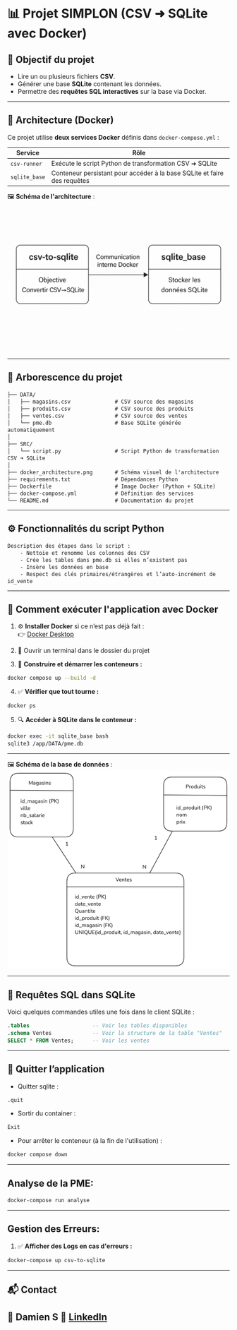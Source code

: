 # 📊 Projet SIMPLON (CSV ➜ SQLite avec Docker)

## 🎯 Objectif du projet

- Lire un ou plusieurs fichiers **CSV**.
- Générer une base **SQLite** contenant les données.
- Permettre des **requêtes SQL interactives** sur la base via Docker.

---

## 🧱 Architecture (Docker)

Ce projet utilise **deux services Docker** définis dans `docker-compose.yml` :

| Service       | Rôle                                                                     |
|---------------|--------------------------------------------------------------------------|
| `csv-runner`  | Exécute le script Python de transformation CSV ➜ SQLite                 |
| `sqlite_base` | Conteneur persistant pour accéder à la base SQLite et faire des requêtes |

🖼️ **Schéma de l'architecture** :  
![Architecture Docker](docker_architecture.png)

---

## 📁 Arborescence du projet
```
├── DATA/
│   ├── magasins.csv              # CSV source des magasins
│   ├── produits.csv              # CSV source des produits
│   ├── ventes.csv                # CSV source des ventes
│   └── pme.db                    # Base SQLite générée automatiquement
│
├── SRC/
│   └── script.py                 # Script Python de transformation CSV ➜ SQLite
│
├── docker_architecture.png       # Schéma visuel de l'architecture
├── requirements.txt              # Dépendances Python
├── Dockerfile                    # Image Docker (Python + SQLite)
├── docker-compose.yml            # Définition des services
└── README.md                     # Documentation du projet
```
---

## ⚙️ Fonctionnalités du script Python

    Description des étapes dans le script :
        - Nettoie et renomme les colonnes des CSV
        - Crée les tables dans pme.db si elles n’existent pas
        - Insère les données en base
        - Respect des clés primaires/étrangères et l’auto-incrément de id_vente

---

## 🚀 Comment exécuter l'application avec Docker
1. ⚙️ **Installer Docker** si ce n’est pas déjà fait :  
   👉 [Docker Desktop](https://www.docker.com/products/docker-desktop)

2. 📁 Ouvrir un terminal dans le dossier du projet

3. 🧱 **Construire et démarrer les conteneurs :**
```bash
docker compose up --build -d
```

4. ✅ **Vérifier que tout tourne :**
```bash
docker ps
```

5. 🔍 **Accéder à SQLite dans le conteneur :**
```bash
docker exec -it sqlite_base bash
sqlite3 /app/DATA/pme.db
```

---

🖼️ **Schéma de la base de données** :  
![MCD](MCD_pme.png)

---




## 🧪 Requêtes SQL dans SQLite

Voici quelques commandes utiles une fois dans le client SQLite :

```sql
.tables                    -- Voir les tables disponibles
.schema Ventes             -- Voir la structure de la table "Ventes"
SELECT * FROM Ventes;      -- Voir les ventes
```
---

## 🚪 Quitter l’application
- Quitter sqlite :
```bash
.quit
```
- Sortir du container :
```bash
Exit
```
- Pour arrêter le conteneur (à la fin de l'utilisation) :
```bash
docker compose down
```  

---

## Analyse de la PME:
```bash
docker-compose run analyse
```
---

## Gestion des Erreurs:
1. ✅ **Afficher des Logs en cas d'erreurs :**
```bash
docker-compose up csv-to-sqlite
```
---
## 📬 Contact

👤 Damien S
🔗 [LinkedIn](https://www.linkedin.com/in/damien-schaeffer-45a59821b/)
---